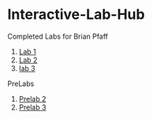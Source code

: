 # Interactive-Lab-Hub

Completed Labs for Brian Pfaff

<!--- 1. [John Q's Lab 1](//github.com/johnqstudent/idd-fa18-lab1)
2. [John Q's Lab 2](//github.com/johnqstudent/idd-fa18-lab2) --->

1. [Lab 1](https://github.com/bripfaff/IDD-Fa18-Lab1/)
2. [Lab 2](https://github.com/bripfaff/IDD-Fa18-Lab2)
3. [lab 3](https://github.com/bripfaff/IDD-Fa18-Lab3/)


PreLabs

1. [Prelab 2](https://github.com/bripfaff/IDD-fa18-Prelab2/blob/master/README.md)
2. [Prelab 3](https://github.com/bripfaff/IDD-Fa18-Prelab3/blob/master/README.md)

